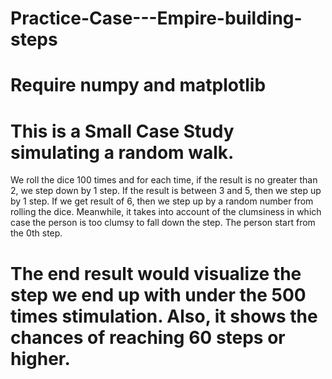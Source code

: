 # Practice-Case---Empire-building-steps

# Require numpy and matplotlib
# This is a Small Case Study simulating a random walk. 
  We roll the dice 100 times and for each time, if the result is no greater than 2, we step down by 1 step. If the result is between 3 and 5, then we step up by 1 step. If we get result of 6, then we step up by a random number from rolling the dice. Meanwhile, it takes into account of the clumsiness in which case the person is too clumsy to fall down the step. The person start from the 0th step.
# The end result would visualize the step we end up with under the 500 times stimulation. Also, it shows the chances of reaching 60 steps or higher.

